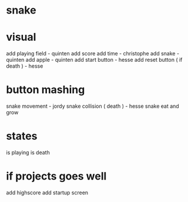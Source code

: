 # snake

# visual

add playing field - quinten
add score
add time - christophe
add snake - quinten
add apple - quinten
add start button - hesse
add reset button ( if death ) - hesse

# button mashing

snake movement - jordy
snake collision ( death ) - hesse
snake eat and grow

# states

is playing
is death

# if projects goes well

add highscore
add startup screen
